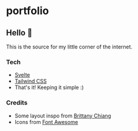 # portfolio

## Hello 👋

This is the source for my little corner of the internet.

### Tech

- [Svelte](https://svelte.dev/)
- [Tailwind CSS](https://tailwindcss.com/)
- That's it! Keeping it simple :)

### Credits

- Some layout inspo from [Brittany Chiang](https://brittanychiang.com/)
- Icons from [Font Awesome](https://fontawesome.com/)
